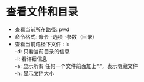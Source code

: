 # 查看文件和目录
- 查看当前所在路径: pwd
- 命令格式: 命令 -选项 -参数（目录）
- 查看当前路径下文件 : ls  
	-d: 只看当前目录的信息  
	-l: 看详细信息  
	-a: 显示所有 任何一个文件前面加上“.”，表示隐藏文件  
	-h: 显示文件大小  